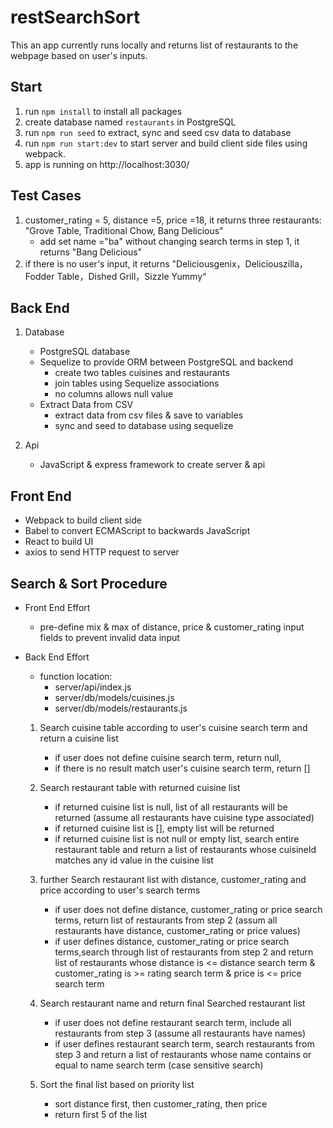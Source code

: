 # restSearchSort

This an app currently runs locally and returns list of restaurants to the webpage based on user's inputs.

## Start

1. run `npm install` to install all packages
2. create database named `restaurants` in PostgreSQL
3. run `npm run seed` to extract, sync and seed csv data to database 
4. run `npm run start:dev` to start server and build client side files using webpack.
5. app is running on http://localhost:3030/

## Test Cases

1. customer_rating = 5, distance =5, price =18, it returns three restaurants: "Grove Table, Traditional Chow, Bang Delicious"
    - add set name ="ba" without changing search terms in step 1, it returns "Bang Delicious"
2. if there is no user's input, it returns "Deliciousgenix，Deliciouszilla，Fodder Table，Dished Grill，Sizzle Yummy“



## Back End 

1. Database
    - PostgreSQL database
    - Sequelize to provide ORM between PostgreSQL and backend
        - create two tables cuisines and restaurants
        - join tables using Sequelize associations
        - no columns allows null value
    - Extract Data from CSV
        - extract data from csv files & save to variables
        - sync and seed to database using sequelize

2. Api
    - JavaScript & express framework to create server & api

## Front End

- Webpack to build client side
- Babel to convert ECMAScript to backwards JavaScript
- React to build UI
- axios to send HTTP request to server


## Search & Sort Procedure

- Front End Effort
    - pre-define mix & max of distance, price & customer_rating input fields to prevent invalid data input

   
- Back End Effort
     - function location:
        - server/api/index.js
        - server/db/models/cuisines.js
        - server/db/models/restaurants.js

    1. Search cuisine table according to user's cuisine search term and return a cuisine list  
        - if user does not define cuisine search term, return null,
        - if there is no result match user's cuisine search term, return []

    2. Search restaurant table with returned cuisine list
        - if returned cuisine list is null, list of all restaurants will be returned (assume all restaurants have cuisine type associated)
        - if returned cuisine list is [], empty list will be returned
        - if returned cuisine list is not null or empty list, search entire restaurant table and return a list of restaurants whose cuisineId matches any id value in the cuisine list

    3. further Search restaurant list with distance, customer_rating and price according to user's search terms
        - if user does not define distance, customer_rating or price search terms, return list of restaurants from step 2 (assum all restaurants have distance, customer_rating or price values)
        - if user defines distance, customer_rating or price search terms,search through list of restaurants from step 2 and return list of restaurants whose distance is <= distance search term & customer_rating is >= rating search term & price is <= price search term

    4. Search restaurant name and return final Searched restaurant list
        - if user does not define restaurant search term, include all restaurants from step 3 (assume all restaurants have names)
        - if user defines restaurant search term, search restaurants from step 3 and return a list of restaurants whose name contains or equal to name search term (case sensitive search)

    5. Sort the final list based on priority list
        - sort distance first, then customer_rating, then price
        - return first 5 of the list



